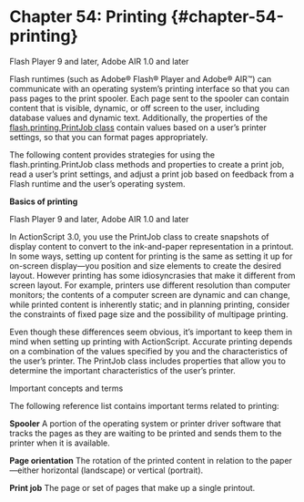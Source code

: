 # Chapter 54: Printing {#chapter-54-printing}

Flash Player 9 and later, Adobe AIR 1.0 and later

Flash runtimes (such as Adobe® Flash® Player and Adobe® AIR™) can communicate with an operating system’s printing interface so that you can pass pages to the print spooler. Each page sent to the spooler can contain content that is visible, dynamic, or off screen to the user, including database values and dynamic text. Additionally, the properties of the [flash.printing.PrintJob class](http://help.adobe.com/en_US/FlashPlatform/reference/actionscript/3/flash/printing/PrintJob.html) contain values based on a user’s printer settings, so that you can format pages appropriately.

The following content provides strategies for using the flash.printing.PrintJob class methods and properties to create a print job, read a user’s print settings, and adjust a print job based on feedback from a Flash runtime and the user’s operating system.

**Basics of printing**

Flash Player 9 and later, Adobe AIR 1.0 and later

In ActionScript 3.0, you use the PrintJob class to create snapshots of display content to convert to the ink-and-paper representation in a printout. In some ways, setting up content for printing is the same as setting it up for on-screen display—you position and size elements to create the desired layout. However printing has some idiosyncrasies that make it different from screen layout. For example, printers use different resolution than computer monitors; the contents of a computer screen are dynamic and can change, while printed content is inherently static; and in planning printing, consider the constraints of fixed page size and the possibility of multipage printing.

Even though these differences seem obvious, it’s important to keep them in mind when setting up printing with ActionScript. Accurate printing depends on a combination of the values specified by you and the characteristics of the user’s printer. The PrintJob class includes properties that allow you to determine the important characteristics of the user’s printer.

Important concepts and terms

The following reference list contains important terms related to printing:

**Spooler** A portion of the operating system or printer driver software that tracks the pages as they are waiting to be printed and sends them to the printer when it is available.

**Page orientation** The rotation of the printed content in relation to the paper—either horizontal (landscape) or vertical (portrait).

**Print job** The page or set of pages that make up a single printout.